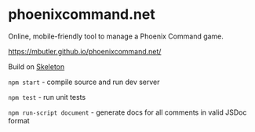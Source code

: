 # phoenixcommand.net
Online, mobile-friendly tool to manage a Phoenix Command game.

https://mbutler.github.io/phoenixcommand.net/

Build on [Skeleton](https://github.com/mbutler/skeleton)

`npm start` - compile source and run dev server

`npm test` - run unit tests

`npm run-script document` - generate docs for all comments in valid JSDoc format
